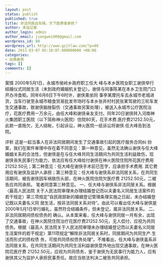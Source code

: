 ```yaml
---
layout: post
status: publish
published: true
title: 非法同居出车祸，欠下医费谁承担？
author: 本站记者
author_login: admin
author_email: jiangwei909@gmail.com
wordpress_id: 80
wordpress_url: http://www.gzjtlaw.com/?p=80
date: 2011-03-07 05:10:07.000000000 +08:00
categories:
- 经典案例
tags: []
comments: []
---
```

案情
2000年5月1日，永城市侯岭乡政府职工任大 峰与本乡医院女职工谢侠举行结婚仪式同居生活（未到政府婚姻机关登记）。谢侠与同事陈某在本乡卫生院门口开办冷食柜。同年6月6日下午6时许，谢侠乘坐同 事李某摩托车去永城市老城进货，当车行驶至永城市粮食贸易批发市场时与本乡张井村村民张某驾驶的三轮车发生交通事故，致谢侠脑挫裂伤（交通事故另案处理），被送入永城市公疗医院治疗，花医疗费用一万余元，由任大峰和谢侠亲友支付。同年20日谢侠转入河南神火集团职工医院（以下简称神火医院）住院80天，花手术费.医疗费21252.50元，此款一直拖欠，无人结帐，引起诉讼，神火医院一纸诉讼将谢侠.任大峰告到法院。


评析
这是一起当事人在非法同居期间发生了交通事故引起的医疗服务合同纠 纷案，我们在案件审理中存在着不同意见：第一种意见，虽然无法确认谢侠与任大峰婚姻关系的合法性，但谢侠是在与任大峰共同生活期间为共同生活利益致伤，现 谢侠丧失民事行为能力，依法应有任大峰给付谢侠在神火医院住院所花医疗费用21252.50元；第二种意见：任大峰在谢侠手术前已签字，应承担手术费用. 其它费用应有谢侠及监护人承担；第三种意见：任大峰与谢侠系非法同居关系，在共同生活期间，被告谢侠因车祸致伤头部，在神火医院住院欠医疗费 21252.50元，二被告应共同承担。
笔者同意第三种意见。
一、任大峰与谢侠系非法同居关系。根据〈最高人民法院 关于人民法院审理未办理结婚登记而以夫妻名义同居生活案件的若干规定〉第三项规定&ldquo;自民政部新的婚姻登记管理条理实施之日起，未办结婚登记既以夫妻名义同 居生活，按非法同居关系对待&rdquo;。由此可以看出任大峰与谢侠是2000年5月1日举行婚礼，虽然符合结婚条件，但未登记，属非法同居关系。
二、非法同居期间债权债务的 确认。从本案来看，任大峰与谢侠同居一月有余，出现了交通事故，在神火医院住院治疗花医疗费21252.50元，无人偿付，应视为共同债务。根据〈最高人 民法院关于人民法院审理未办理结婚登记而以夫妻名义同居生活案件的若干规定〉第11项规定&ldquo;解除非法同居关系时，同居期间为共同生产.生活而形式的债权债 务，可按共同债权债务处理&rdquo;。不难看出，任大峰与谢侠虽系非法同居关系，在共同生活期间为共同生活利益谢侠意外地出现交通事故，在神火医院花医疗费 21252.50元，应视为共同债务，鉴于谢侠为无民事行为能力人，应有谢侠其父为监护人承担民事责任。故应当依法判决二被告共同承担。
